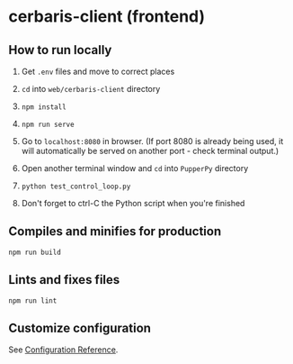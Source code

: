 # cerbaris-client (frontend)

## How to run locally

1. Get `.env` files and move to correct places

2. `cd` into `web/cerbaris-client` directory

3. `npm install`

3. `npm run serve`

4. Go to `localhost:8080` in browser. (If port 8080 is already being used, it will automatically be served on another port - check terminal output.)

5. Open another terminal window and `cd` into `PupperPy` directory

6. `python test_control_loop.py`

7. Don't forget to ctrl-C the Python script when you're finished

## Compiles and minifies for production
```
npm run build
```

## Lints and fixes files
```
npm run lint
```

## Customize configuration
See [Configuration Reference](https://cli.vuejs.org/config/).
